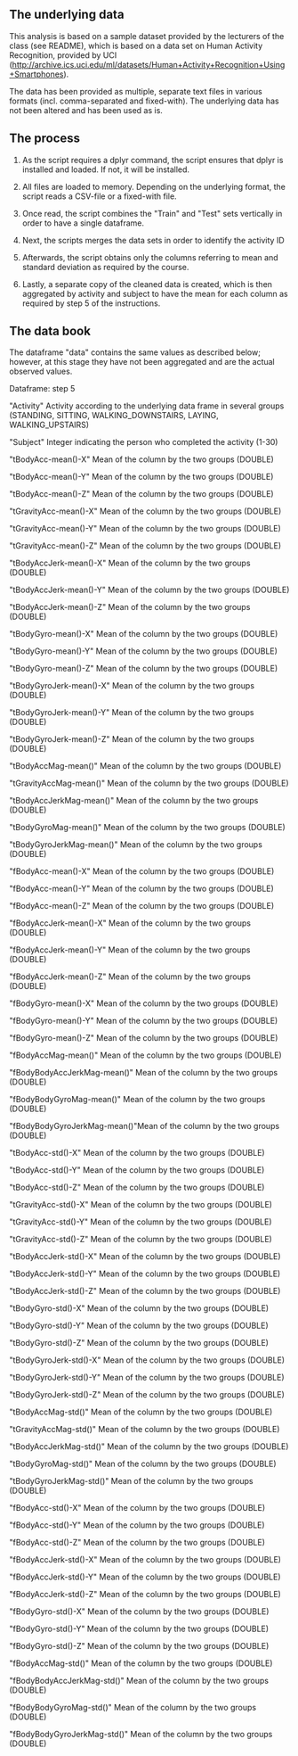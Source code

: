 ## The underlying data ##

This analysis is based on a sample dataset provided by the lecturers of the class (see README), which is based on a data set on Human Activity Recognition, provided by UCI (http://archive.ics.uci.edu/ml/datasets/Human+Activity+Recognition+Using+Smartphones).

The data has been provided as multiple, separate text files in various formats (incl. comma-separated and fixed-with). The underlying data has not been altered and has been used as is.

## The process ##

1. As the script requires a dplyr command, the script ensures that dplyr is installed and loaded. If not, it will be installed.

2. All files are loaded to memory. Depending on the underlying format, the script reads a CSV-file or a fixed-with file.

3. Once read, the script combines the "Train" and "Test" sets vertically in order to have a single dataframe.

4. Next, the scripts merges the data sets in order to identify the activity ID

5. Afterwards, the script obtains only the columns referring to mean and standard deviation as required by the course.

6. Lastly, a separate copy of the cleaned data is created, which is then aggregated by activity and subject to have the mean for each column as required by step 5 of the instructions.

## The data book ##

The dataframe "data" contains the same values as described below; however, at this stage they have not been aggregated and are the actual observed values. 

Dataframe: step 5

 "Activity"                   Activity according to the underlying data frame in several groups (STANDING, SITTING, WALKING_DOWNSTAIRS, LAYING, WALKING_UPSTAIRS)
 
 "Subject"                    Integer indicating the person who completed the activity (1-30)
 
 "tBodyAcc-mean()-X"          Mean of the column by the two groups (DOUBLE)
 
 "tBodyAcc-mean()-Y"          Mean of the column by the two groups (DOUBLE) 
 
 "tBodyAcc-mean()-Z"          Mean of the column by the two groups (DOUBLE)
 
 "tGravityAcc-mean()-X"       Mean of the column by the two groups (DOUBLE)
 
 "tGravityAcc-mean()-Y"       Mean of the column by the two groups (DOUBLE)
 
 "tGravityAcc-mean()-Z"       Mean of the column by the two groups (DOUBLE)
 
 "tBodyAccJerk-mean()-X"      Mean of the column by the two groups (DOUBLE)
 
 "tBodyAccJerk-mean()-Y"      Mean of the column by the two groups (DOUBLE)
 
 "tBodyAccJerk-mean()-Z"      Mean of the column by the two groups (DOUBLE)
 
 "tBodyGyro-mean()-X"         Mean of the column by the two groups (DOUBLE)
 
 "tBodyGyro-mean()-Y"         Mean of the column by the two groups (DOUBLE)
 
 "tBodyGyro-mean()-Z"         Mean of the column by the two groups (DOUBLE)
 
 "tBodyGyroJerk-mean()-X"     Mean of the column by the two groups (DOUBLE)
 
 "tBodyGyroJerk-mean()-Y"     Mean of the column by the two groups (DOUBLE)
 
 "tBodyGyroJerk-mean()-Z"     Mean of the column by the two groups (DOUBLE)
 
 "tBodyAccMag-mean()"         Mean of the column by the two groups (DOUBLE)
 
 "tGravityAccMag-mean()"      Mean of the column by the two groups (DOUBLE)
 
 "tBodyAccJerkMag-mean()"     Mean of the column by the two groups (DOUBLE)
 
 "tBodyGyroMag-mean()"        Mean of the column by the two groups (DOUBLE)
 
 "tBodyGyroJerkMag-mean()"    Mean of the column by the two groups (DOUBLE)
 
 "fBodyAcc-mean()-X"          Mean of the column by the two groups (DOUBLE)
 
 "fBodyAcc-mean()-Y"          Mean of the column by the two groups (DOUBLE)
 
 "fBodyAcc-mean()-Z"          Mean of the column by the two groups (DOUBLE)
 
 "fBodyAccJerk-mean()-X"      Mean of the column by the two groups (DOUBLE)
 
 "fBodyAccJerk-mean()-Y"      Mean of the column by the two groups (DOUBLE)
 
 "fBodyAccJerk-mean()-Z"      Mean of the column by the two groups (DOUBLE)
 
 "fBodyGyro-mean()-X"         Mean of the column by the two groups (DOUBLE)
 
 "fBodyGyro-mean()-Y"         Mean of the column by the two groups (DOUBLE)
 
 "fBodyGyro-mean()-Z"         Mean of the column by the two groups (DOUBLE)
 
 "fBodyAccMag-mean()"         Mean of the column by the two groups (DOUBLE)
 
 "fBodyBodyAccJerkMag-mean()" Mean of the column by the two groups (DOUBLE)
 
 "fBodyBodyGyroMag-mean()"    Mean of the column by the two groups (DOUBLE)
 
 "fBodyBodyGyroJerkMag-mean()"Mean of the column by the two groups (DOUBLE)
 
 "tBodyAcc-std()-X"           Mean of the column by the two groups (DOUBLE)
 
 "tBodyAcc-std()-Y"           Mean of the column by the two groups (DOUBLE)
 
 "tBodyAcc-std()-Z"           Mean of the column by the two groups (DOUBLE)
 
 "tGravityAcc-std()-X"        Mean of the column by the two groups (DOUBLE)
 
 "tGravityAcc-std()-Y"        Mean of the column by the two groups (DOUBLE)
 
 "tGravityAcc-std()-Z"        Mean of the column by the two groups (DOUBLE)
 
 "tBodyAccJerk-std()-X"       Mean of the column by the two groups (DOUBLE)
 
 "tBodyAccJerk-std()-Y"       Mean of the column by the two groups (DOUBLE)
 
 "tBodyAccJerk-std()-Z"       Mean of the column by the two groups (DOUBLE)
 
 "tBodyGyro-std()-X"          Mean of the column by the two groups (DOUBLE)
 
 "tBodyGyro-std()-Y"          Mean of the column by the two groups (DOUBLE)
 
 "tBodyGyro-std()-Z"          Mean of the column by the two groups (DOUBLE)
 
 "tBodyGyroJerk-std()-X"      Mean of the column by the two groups (DOUBLE)
 
 "tBodyGyroJerk-std()-Y"      Mean of the column by the two groups (DOUBLE)
 
 "tBodyGyroJerk-std()-Z"      Mean of the column by the two groups (DOUBLE)
 
 "tBodyAccMag-std()"          Mean of the column by the two groups (DOUBLE)
 
 "tGravityAccMag-std()"       Mean of the column by the two groups (DOUBLE)
 
 "tBodyAccJerkMag-std()"      Mean of the column by the two groups (DOUBLE)
 
 "tBodyGyroMag-std()"         Mean of the column by the two groups (DOUBLE)
 
 "tBodyGyroJerkMag-std()"     Mean of the column by the two groups (DOUBLE)
 
 "fBodyAcc-std()-X"           Mean of the column by the two groups (DOUBLE)
 
 "fBodyAcc-std()-Y"           Mean of the column by the two groups (DOUBLE)
 
 "fBodyAcc-std()-Z"           Mean of the column by the two groups (DOUBLE)
 
 "fBodyAccJerk-std()-X"       Mean of the column by the two groups (DOUBLE)
 
 "fBodyAccJerk-std()-Y"       Mean of the column by the two groups (DOUBLE)
 
 "fBodyAccJerk-std()-Z"       Mean of the column by the two groups (DOUBLE)
 
 "fBodyGyro-std()-X"          Mean of the column by the two groups (DOUBLE)
 
 "fBodyGyro-std()-Y"          Mean of the column by the two groups (DOUBLE)
 
 "fBodyGyro-std()-Z"          Mean of the column by the two groups (DOUBLE)
 
 "fBodyAccMag-std()"          Mean of the column by the two groups (DOUBLE)
 
 "fBodyBodyAccJerkMag-std()"  Mean of the column by the two groups (DOUBLE)
 
 "fBodyBodyGyroMag-std()"     Mean of the column by the two groups (DOUBLE)
 
 "fBodyBodyGyroJerkMag-std()" Mean of the column by the two groups (DOUBLE)